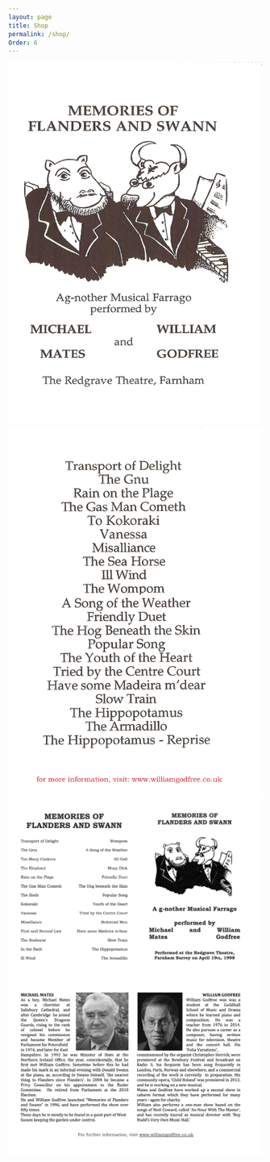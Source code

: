 ```yaml
---
layout: page
title: Shop
permalink: /shop/
Order: 6
---
```

![F&S DVD Front Cover](assets/F&S_DVD_Cover_Front.png)
![F&S DVD Back Cover](assets/F&S_DVD_Cover_Back.png)
![DVD Booklet A5001](assets/DVD_Booklet_A5001.png)
![DVD Booklet A5002](assets/DVD_Booklet_A5002.png)